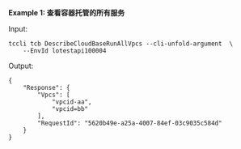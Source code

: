 **Example 1: 查看容器托管的所有服务**



Input: 

```
tccli tcb DescribeCloudBaseRunAllVpcs --cli-unfold-argument  \
    --EnvId lotestapi100004
```

Output: 
```
{
    "Response": {
        "Vpcs": [
            "vpcid-aa",
            "vpcid=bb"
        ],
        "RequestId": "5620b49e-a25a-4007-84ef-03c9035c584d"
    }
}
```

